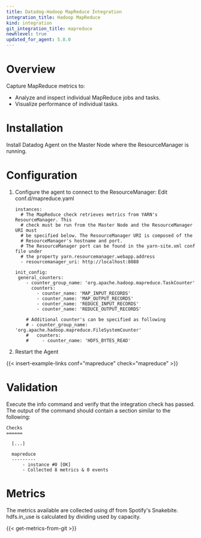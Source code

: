 ```yaml
---
title: Datadog-Hadoop MapReduce Integration
integration_title: Hadoop MapReduce
kind: integration
git_integration_title: mapreduce
newhlevel: true
updated_for_agent: 5.8.0
---
```

# Overview

Capture MapReduce metrics to:

* Analyze and inspect individual MapReduce jobs and tasks.
* Visualize performance of individual tasks.

# Installation

Install Datadog Agent on the Master Node where the ResourceManager is running.

# Configuration

1.  Configure the agent to connect to the ResourceManager: Edit conf.d/mapreduce.yaml

        instances:
          # The MapReduce check retrieves metrics from YARN's ResourceManager. This
          # check must be run from the Master Node and the ResourceManager URI must
          # be specified below. The ResourceManager URI is composed of the
          # ResourceManager's hostname and port.
          # The ResourceManager port can be found in the yarn-site.xml conf file under
          # the property yarn.resourcemanager.webapp.address
          - resourcemanager_uri: http://localhost:8088

        init_config:
         general_counters:
            - counter_group_name: 'org.apache.hadoop.mapreduce.TaskCounter'
              counters:
                - counter_name: 'MAP_INPUT_RECORDS'
                - counter_name: 'MAP_OUTPUT_RECORDS'
                - counter_name: 'REDUCE_INPUT_RECORDS'
                - counter_name: 'REDUCE_OUTPUT_RECORDS'

            # Additional counter's can be specified as following
            # - counter_group_name: 'org.apache.hadoop.mapreduce.FileSystemCounter'
            #   counters:
            #     - counter_name: 'HDFS_BYTES_READ'

1.  Restart the Agent

{{< insert-example-links conf="mapreduce" check="mapreduce" >}}

# Validation

Execute the info command and verify that the integration check has passed. The output of the command should contain a section similar to the following:

    Checks
    ======

      [...]

      mapreduce
      ---------
          - instance #0 [OK]
          - Collected 8 metrics & 0 events

# Metrics

The metrics available are collected using df from Spotify's Snakebite. hdfs.in_use is calculated by dividing used by capacity.

{{< get-metrics-from-git >}}
